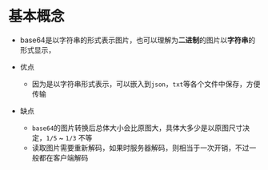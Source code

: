 # 基本概念

- base64是以字符串的形式表示图片，也可以理解为**二进制**的图片以**字符串**的形式显示，



- 优点
  - 因为是以字符串形式表示，可以嵌入到`json`，`txt`等各个文件中保存，方便传输



- 缺点
  - `base64`的图片转换后总体大小会比原图大，具体大多少是以原图尺寸决定，`1/5` ~ `1/3` 不等
  - 读取图片需要重新解码，如果时服务器解码，则相当于一次开销，不过一般都在客户端解码
